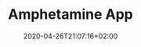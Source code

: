---
title: "Amphetamine App"
images: # Create a folder in /static/images/tools that has the same name as this current markdown file and place the images there. We only need the file name here. If this is not clear, please refer to existing tools as references.
  - path: amphetamine-1.jpg
categories:
  - Communications
tags:
  - Presentation
links:
  - name: Amphetamine
    link: https://apps.apple.com/us/app/amphetamine/id937984704?mt=12
summary: Amphetamine keeps your Mac awake during presentations.
features:
  - Schedules
platforms:
  - Mac
fields:
plans:
date: 2020-04-26T21:07:16+02:00
draft: false
---